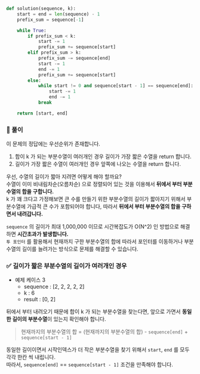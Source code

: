 ```python
def solution(sequence, k):
    start = end = len(sequence) - 1
    prefix_sum = sequence[-1]

    while True:
        if prefix_sum < k:
            start -= 1
            prefix_sum += sequence[start]
        elif prefix_sum > k:
            prefix_sum -= sequence[end]
            start -= 1
            end -= 1
            prefix_sum += sequence[start]
        else:
            while start != 0 and sequence[start - 1] == sequence[end]:
                start -= 1
                end -= 1
            break

    return [start, end]
```

### 📌 풀이

이 문제의 정답에는 우선순위가 존재합니다.

1. 합이 k 가 되는 부분수열이 여러개인 경우 길이가 가장 짧은 수열을 return 합니다.
2. 길이가 가장 짧은 수열이 여러개인 경우 앞쪽에 나오는 수열을 return 합니다.

우선, 수열의 길이가 짧아 지려면 어떻게 해야 할까요?  
수열이 이미 비내림차순(오름차순) 으로 정렬되어 있는 것을 이용해서 **뒤에서 부터 부분수열의 합을 구합니다.**  
k 가 꽤 크다고 가정해보면 큰 수를 만들기 위한 부분수열의 길이가 짧아지기 위해서 부분수열에 가급적 큰 수가 포함되어야 합니다, 따라서 **뒤에서 부터 부분수열의 합을 구하면서 내려갑니다.**

`sequence` 의 길이가 최대 1,000,000 이므로 시간복잡도가 O(N^2) 인 방법으로 해결하면 **시간초과가 발생합니다.**  
`투 포인터` 를 활용해서 현재까지 구한 부분수열의 합에 따라서 포인터를 이동하거나 부분수열의 길이를 늘려가는 방식으로 문제를 해결할 수 있습니다.

### ✅ 길이가 짧은 부분수열의 길이가 여러개인 경우

- 예제 케이스 3
  - sequence : [2, 2, 2, 2, 2]
  - k : 6
  - result : [0, 2]

뒤에서 부터 내려오기 때문에 합이 k 가 되는 부분수열을 찾는다면, 앞으로 가면서 **동일한 길이의 부분수열**이 있는지 확인해야 합니다.

> 현재까지의 부분수열의 합 = (현재까지의 부분수열의 합) - `sequence[end]` + `sequence[start - 1]`

동일한 길이이면서 시작인덱스가 더 작은 부분수열을 찾기 위해서 `start`, `end` 를 모두 각각 한칸 씩 내립니다.  
따라서, `sequence[end]` == `sequence[start - 1]` 조건을 만족해야 합니다.
